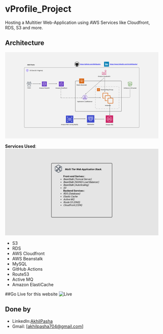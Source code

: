 # vProfile_Project
Hosting a Multitier Web-Application using AWS Services like Cloudfront, RDS, S3 and more.  


## Architecture

![Architecture Diagram](images/Architecture.png)

**Services Used**:
![Services](images/Services.png)

- S3
- RDS
- AWS Cloudfront
- AWS Beanstalk
- MySQL
- GitHub Actions
- Route53
- Active MQ
- Amazon ElastiCache

##Go Live for this website
![Live](https://project.akhilpasha.tech/)

## Done by
- LinkedIn:[AkhilPasha](https://www.linkedin.com/in/akhilpasha/)
- Gmail: [akhilpasha704@gmail.com]
